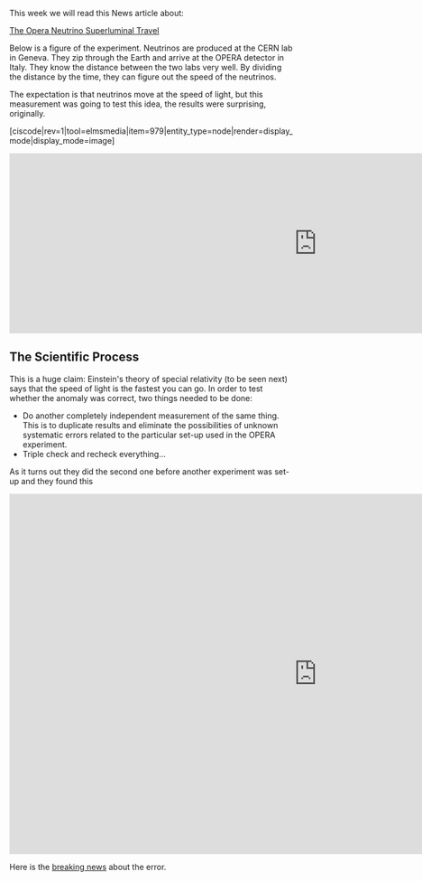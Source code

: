 This week we will read this News article about:

<a href="http://news.sciencemag.org/europe/2011/10/faster-light-result-be-scrutinized" target="_blank">The Opera Neutrino Superluminal Travel</a>

Below is a figure of the experiment. Neutrinos are produced at the CERN lab in Geneva. They zip through the Earth and arrive at the OPERA detector in Italy. They know the distance between the two labs very well. By dividing the distance by the time, they can figure out the speed of the neutrinos.

The expectation is that neutrinos move at the speed of light, but this measurement was going to test this idea, the results were surprising, originally.

[ciscode|rev=1|tool=elmsmedia|item=979|entity_type=node|render=display_mode|display_mode=image]

<iframe src="https://h5p.org/h5p/embed/82379" width="1090" height="319" frameborder="0" allowfullscreen="allowfullscreen"></iframe><script src="https://h5p.org/sites/all/modules/h5p/library/js/h5p-resizer.js" charset="UTF-8"></script>

## The Scientific Process

This is a huge claim: Einstein's theory of special relativity (to be seen next) says that the speed of light is the fastest you can go. In order to test whether the anomaly was correct, two things needed to be done:

- Do another completely independent measurement of the same thing. This is to duplicate results and eliminate the possibilities of unknown systematic errors related to the particular set-up used in the OPERA experiment.
- Triple check and recheck everything...

As it turns out they did the second one before another experiment was set-up and they found this

<iframe src="https://h5p.org/h5p/embed/82386" width="1090" height="638" frameborder="0" allowfullscreen="allowfullscreen"></iframe><script src="https://h5p.org/sites/all/modules/h5p/library/js/h5p-resizer.js" charset="UTF-8"></script>

Here is the <a href="http://news.sciencemag.org/2012/02/breaking-news-error-undoes-faster-light-neutrino-results" target="_blank">breaking news</a> about the error. 